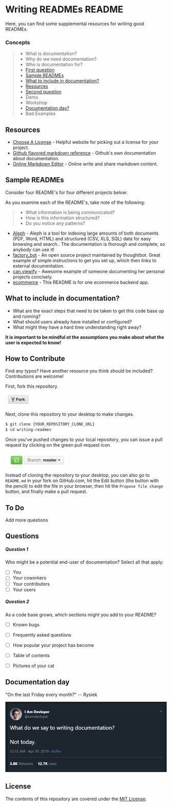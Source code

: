 # Writing READMEs README

 Here, you can find some supplemental resources for writing good READMEs.

### Concepts
>* What is documentation?
>* Why do we need documentation?
>* Who is documentation for?
>* [First question](#question-1)
>* [Sample READMEs](#Sample-READMEs)
>* [What to include in documentation?](#what-to-include-in-documentation)
>* [Resources](#Resources)
>* [Second question](#Question-2)
>* Demo
>* Workshop
>* [Documentation day?](#Documentation-day)
>* Bad Examples




## Resources

* [Choose A License](http://choosealicense.com/) - Helpful website for picking out a license for your project.
* [Github flavored markdown reference](https://help.github.com/categories/writing-on-github/) - Github's own documentation about documentation.
* [Online Markdown Editor](https://rentry.co//) - Online write and share markdown content.
  
## Sample READMEs
Consider four README's for four different projects below:

As you examine each of the README's, take note of the following:

>* What information is being communicated?
>* How is this information structured?
>* Do you notice any patterns?

* [Aleph](https://github.com/alephdata/aleph) - Aleph is a tool for indexing large amounts of both documents (PDF, Word, HTML) and structured (CSV, XLS, SQL) data for easy browsing and search.. The documentation is thorough and complete, so anybody can use it!
* [factory_bot](https://github.com/thoughtbot/factory_bot) - An open source project maintained by thoughtbot. Great example of simple instructions to get you set up, which then links to external documentation.
* [can.viewify](https://github.com/zkat/can.viewify) - Awesome example of someone documenting her personal projects concisely.
* [ecommerce](https://github.com/kkosiba/ecommerce-backend) - This README is for one ecommerce backend app.


## What to include in documentation? 
* What are the exact steps that need to be taken to get this code base up and running?
* What should users already have installed or configured?
* What might they have a hard time understanding right away?
  
**It is important to be mindful ot the assumptions you make about what the user is expected to know!**



## How to Contribute

Find any typos? Have another resource you think should be included? Contributions are welcome!

First, fork this repository.

![Fork Icon](images/fork-icon.png)

Next, clone this repository to your desktop to make changes.

```sh
$ git clone {YOUR_REPOSITORY_CLONE_URL}
$ cd writing-readmes
```

Once you've pushed changes to your local repository, you can issue a pull request by clicking on the green pull request icon.

![Pull Request Icon](images/pull-request-icon.png)

Instead of cloning the repository to your desktop, you can also go to `README.md` in your fork on GitHub.com, hit the Edit button (the button with the pencil) to edit the file in your browser, then hit the `Propose file change` button, and finally make a pull request. 


## To Do
 Add more questions


## Questions

##### Question 1
 Who might be a potential end-user of documentation? Select all that apply:
* [ ]  You
* [ ]  Your coworkers
* [ ]  Your contributors
* [ ]  Your users

##### Question 2
 As a code base grows, which sections might you add to your README?

* [ ] Known bugs
* [ ] Frequently asked questions
* [ ] How popular  your project has become
* [ ] Table of contents
* [ ] Pictures of your cat
  


## Documentation day

"On the last Friday every month?" -- Rysiek

![Pull Request Icon](images/documentation-day.png)



## License

The contents of this repository are covered under the [MIT License](LICENSE).

